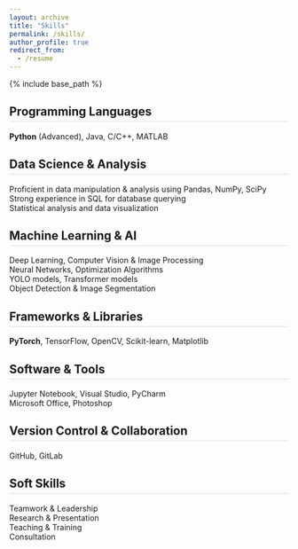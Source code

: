 ```yaml
---
layout: archive
title: "Skills"
permalink: /skills/
author_profile: true
redirect_from:
  - /resume
---
```


{% include base_path %}

<div class="skills-section">
  <h2>Programming Languages</h2>
  <p><strong>Python</strong> (Advanced), Java, C/C++, MATLAB</p>
</div>

<div class="skills-section">
  <h2>Data Science & Analysis</h2>
  <p>Proficient in data manipulation & analysis using Pandas, NumPy, SciPy<br>
  Strong experience in SQL for database querying<br>
  Statistical analysis and data visualization</p>
</div>

<div class="skills-section">
  <h2>Machine Learning & AI</h2>
  <p>Deep Learning, Computer Vision & Image Processing<br>
  Neural Networks, Optimization Algorithms<br>
  YOLO models, Transformer models<br>
  Object Detection & Image Segmentation</p>
</div>

<div class="skills-section">
  <h2>Frameworks & Libraries</h2>
  <p><strong>PyTorch</strong>, TensorFlow, OpenCV, Scikit-learn, Matplotlib</p>
</div>

<div class="skills-section">
  <h2>Software & Tools</h2>
  <p>Jupyter Notebook, Visual Studio, PyCharm<br>
  Microsoft Office, Photoshop</p>
</div>

<div class="skills-section">
  <h2>Version Control & Collaboration</h2>
  <p>GitHub, GitLab</p>
</div>

<div class="skills-section">
  <h2>Soft Skills</h2>
  <p>Teamwork & Leadership<br>
  Research & Presentation<br>
  Teaching & Training<br>
  Consultation</p>
</div>

<style>
  .skills-section {
    margin-bottom: 20px;
  }
  .skills-section h2 {
    border-bottom: 1px solid #ddd;
    padding-bottom: 5px;
  }
</style>
